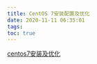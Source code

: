 ```yaml
---
title: CentOS 7安装配置及优化
date: 2020-11-11 06:35:01
tags: 
toc: true
---
```


[centos7安装及优化](http://liangcheng.mykernel.cn/2020/11/06/%E5%AE%89%E8%A3%85vmware-esxi/#9-%E5%AE%89%E8%A3%85%E9%85%8D%E7%BD%AEcentos7%E8%99%9A%E6%8B%9F%E6%9C%BA)

